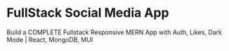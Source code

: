 # FullStack Social Media App

Build a COMPLETE Fullstack Responsive MERN App with Auth, Likes, Dark Mode | React, MongoDB, MUI




